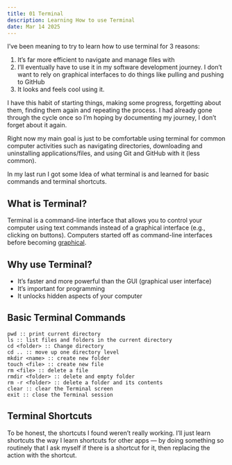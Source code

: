 ```yaml
---
title: 01 Terminal
description: Learning How to use Terminal
date: Mar 14 2025
---
```


I’ve been meaning to try to learn how to use terminal for 3 reasons:

1. It’s far more efficient to navigate and manage files with
2. I’ll eventually have to use it in my software development journey. I don’t want to rely on graphical interfaces to do things like pulling and pushing to GitHub
3. It looks and feels cool using it.

I have this habit of starting things, making some progress, forgetting about them, finding them again and repeating the process. I had already gone through the cycle once so I’m hoping by documenting my journey, I don’t forget about it again.

Right now my main goal is just to be comfortable using terminal for common computer activities such as navigating directories, downloading and uninstalling applications/files, and using Git and GitHub with it (less common).

In my last run I got some Idea of what terminal is and learned for basic commands and terminal shortcuts.

## What is Terminal?

Terminal is a command-line interface that allows you to control your computer using text commands instead of a graphical interface (e.g., clicking on buttons). Computers started off as command-line interfaces before becoming [graphical](https://verpex.com/blog/website-tips/gui-vs-cli).

## Why use Terminal?

- It’s faster and more powerful than the GUI (graphical user interface)
- It’s important for programming
- It unlocks hidden aspects of your computer

## Basic Terminal Commands

```
pwd :: print current directory
ls :: list files and folders in the current directory
cd <folder> :: Change directory
cd .. :: move up one directory level
mkdir <name> :: create new folder
touch <file> :: create new file 
rm <file> :: delete a file
rmdir <folder> :: delete and empty folder
rm -r <folder> :: delete a folder and its contents 
clear :: clear the Terminal screen
exit :: close the Terminal session
```

## Terminal Shortcuts

To be honest, the shortcuts I found weren’t really working. I’ll just learn shortcuts the way I learn shortcuts for other apps — by doing something so routinely that I ask myself if there is a shortcut for it, then replacing the action with the shortcut.